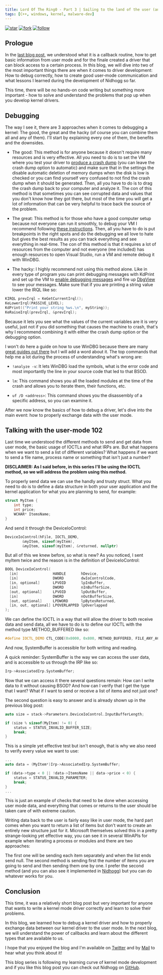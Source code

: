 ```yaml
---
title: Lord Of The Ring0 - Part 3 | Sailing to the land of the user (and debugging the ship)
tags: [C++, windows, kernel, malware-dev]
---
```


[![star](https://img.shields.io/badge/star-100000?style=for-the-badge&logo=Github&logoColor=white)](https://github.com/Idov31/Nidhogg) [![fork](https://img.shields.io/badge/fork-100000?style=for-the-badge&logo=Github&logoColor=white)](https://github.com/Idov31/Nidhogg/fork) [![follow](https://img.shields.io/badge/follow-100000?style=for-the-badge&logo=Github&logoColor=white)](https://github.com/Idov31)

## Prologue

In the [last blog post](https://idov31.github.io/2022-08-04-lord-of-the-ring0-p2), we understood what it is a callback routine, how to get basic information from user mode and for the finale created a driver that can block access to a certain process. In this blog, we will dive into two of the most important things there are when it comes to driver development: How to debug correctly, how to create good user-mode communication and what lessons I learned during the development of Nidhogg so far.

This time, there will be no hands-on code writing but something more important - how to solve and understand the problems that pop up when you develop kernel drivers.

## Debugging

The way I see it, there are 3 approaches when it comes to debugging a kernel: The good, the great and the hacky (of course you can combine them all and any of them).
I'll start by explaining every one of them, the benefits and the downsides.

- The good: This method is for anyone because it doesn't require many resources and is very effective. All you need to do is to set the VM where you test your driver to [produce a crash dump](https://learn.microsoft.com/en-us/windows/client-management/generate-kernel-or-complete-crash-dump) (you can leave the crash dump option to automatic) and make sure that in the settings the disable automatic deletion of memory dumps when the disk is low is checked or you can find yourself very confused to not find the crash dump when it should be generated. Then, all you have to do is to drag the crash dump back to your computer and analyze it. The con of this method is that sometimes you can see corrupted data and values that you don't know how they got there, but most of the time you will get a lot of information that can be very helpful to trace back the source of the problem.

- The great: This method is for those who have a good computer setup because not everyone can run it smoothly, to debug your VM I recommend following [these instructions](https://learn.microsoft.com/en-us/windows-hardware/drivers/debugger/setting-up-a-network-debugging-connection). Then, all you have to do is put breakpoints in the right spots and do the debugging we all love to hate but gives the best results as you can track everything and see everything in real-time. The con of this method is that it requires a lot of resources from the computer and not everyone (me included) has enough resources to open Visual Studio, run a VM and remote debug it with WinDBG.

- The hacky: I highly recommend not using this method alone. Like in every type of program you can print debugging messages with KdPrint and set up the VM to [enable debugging messages](https://community.carbonblack.com/t5/Knowledge-Base/CB-Defense-How-to-Toggle-Kernel-Debug-Logging-To-Gather-A-Full/ta-p/87318) and fire up [DbgView](https://learn.microsoft.com/en-us/sysinternals/downloads/debugview) to see your messages. Make sure that if you are printing a string value lower the IRQL like so:

```cpp
KIRQL prevIrql = KeGetCurrentIrql();
KeLowerIrql(PASSIVE_LEVEL);
KdPrint(("Print your string %ws.\n", myString));
KeRaiseIrql(prevIrql, &prevIrql);
```

Because it lets you see what the values of the current variables are it is very useful, just not if you did something that causes the machine to crash, that's why I recommend combining it with either the crash dump option or the debugging option.

I won't do here a guide on how to use WinDBG because there are many [great guides out there](https://learn.microsoft.com/en-us/windows-hardware/drivers/debugger/getting-started-with-windbg--kernel-mode-) but I will add a word about it. The top commands that help me a lot during the process of understanding what's wrong are:

- ```!analyze -v```: It lets WinDBG load the symbols, what is the error code and most importantly the line in your source code that led to that BSOD.

- ```lm```: This command shows you all the loaded modules at the time of the crash and allows you to iterate them, their functions, etc.

- ```uf /D <address>```: This command shows you the disassembly of a specific address, so you can examine it.

After we now know the basics of how to debug a driver, let's dive into the main event: how to properly exchange data with the user mode.

## Talking with the user-mode 102

Last time we understood the different methods to send and get data from user mode, the basic usage of IOCTLs and what IRPs are. But what happens when we want to send a list of different variables? What happens if we want to send a file name, process name or something that isn't just a number?

**DISCLAIMER: As I said before, in this series I'll be using the IOCTL method, so we will address the problem using this method.**

To properly send data we can use the handly and trusty struct. What you need to do is to define a data structure in both your user application and the kernel application for what you are planning to send, for example:

```cpp
struct MyItem {
    int type;
    int price;
    WCHAR* ItemsName;
}
```

And send it through the DeviceIoControl:

```cpp
DeviceIoControl(hFile, IOCTL_DEMO,
        &myItem, sizeof(myItem),
        &myItem, sizeof(myItem), &returned, nullptr)
```

But all of this we knew before, so what is new? As you noticed, I sent myItem twice and the reason is in the definition of DeviceIoControl:

```cpp
BOOL DeviceIoControl(
  [in]                HANDLE       hDevice,
  [in]                DWORD        dwIoControlCode,
  [in, optional]      LPVOID       lpInBuffer,
  [in]                DWORD        nInBufferSize,
  [out, optional]     LPVOID       lpOutBuffer,
  [in]                DWORD        nOutBufferSize,
  [out, optional]     LPDWORD      lpBytesReturned,
  [in, out, optional] LPOVERLAPPED lpOverlapped
);
```

We can define the IOCTL in a way that will allow the driver to both receive data and send data, all we have to do is to define our IOCTL with the method type METHOD_BUFFERED like so:

```cpp
#define IOCTL_DEMO CTL_CODE(0x8000, 0x800, METHOD_BUFFERED, FILE_ANY_ACCESS)
```

And now, SystemBuffer is accessible for both writing and reading.

A quick reminder: SystemBuffer is the way we can access the user data, and is accessible to us through the IRP like so:

```cpp
Irp->AssociatedIrp.SystemBuffer;
```

Now that we can access it there several questions remain: How can I write data to it without causing BSOD? And how can I verify that I get the type that I want? What if I want to send or receive a list of items and not just one?

The second question is easy to answer and is already shown up in the previous blog post:

```cpp
auto size = stack->Parameters.DeviceIoControl.InputBufferLength;

if (size % sizeof(MyItem) != 0) {
    status = STATUS_INVALID_BUFFER_SIZE;
    break;
}
```

This is a simple yet effective test but isn't enough, that is why we also need to verify every value we want to use:

```cpp
...
auto data = (MyItem*)Irp->AssociatedIrp.SystemBuffer;

if (data->type < 0 || !data->ItemsName || data->price < 0) {
    status = STATUS_INVALID_PARAMETER;
    break;
}
...
```

This is just an example of checks that need to be done when accessing user mode data, and everything that comes or returns to the user should be taken care of with extreme caution.

Writing data back to the user is fairly easy like in user mode, the hard part comes when you want to return a list of items but don't want to create an entirely new structure just for it. Microsoft themselves solved this in a pretty strange-looking yet effective way, you can see it in several WinAPIs for example when iterating a process or modules and there are two approaches:

The first one will be sending each item separately and when the list ends send null. The second method is sending first the number of items you are going to send and then sending them one by one. I prefer the second method (and you can also see it implemented in [Nidhogg](https://github.com/Idov31/Nidhogg/blob/master/Nidhogg/Nidhogg.cpp#L546-L697)) but you can do whatever works for you.

## Conclusion

This time, it was a relatively short blog post but very important for anyone that wants to write a kernel mode driver correctly and learn to solve their problems.

In this blog, we learned how to debug a kernel driver and how to properly exchange data between our kernel driver to the user mode. In the next blog, we will understand the power of callbacks and learn about the different types that are available to us.

I hope that you enjoyed the blog and I'm available on [Twitter](https://twitter.com/Idov31) and by [Mail](mailto:idov3110@gmail.com) to hear what you think about it!

This blog series is following my learning curve of kernel mode development and if you like this blog post you can check out Nidhogg on [GitHub](https://github.com/idov31/Nidhogg).
